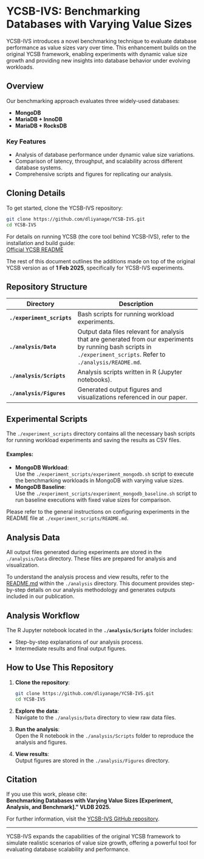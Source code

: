 <!--
Copyright (c) 2010 Yahoo! Inc., 2012 - 2016 YCSB contributors.
All rights reserved.

Licensed under the Apache License, Version 2.0 (the "License"); you
may not use this file except in compliance with the License. You
may obtain a copy of the License at

http://www.apache.org/licenses/LICENSE-2.0

Unless required by applicable law or agreed to in writing, software
distributed under the License is distributed on an "AS IS" BASIS,
WITHOUT WARRANTIES OR CONDITIONS OF ANY KIND, either express or
implied. See the License for the specific language governing
permissions and limitations under the License. See accompanying
LICENSE file.
-->
# YCSB-IVS: Benchmarking Databases with Varying Value Sizes  

YCSB-IVS introduces a novel benchmarking technique to evaluate database performance as value sizes vary over time. This enhancement builds on the original YCSB framework, enabling experiments with dynamic value size growth and providing new insights into database behavior under evolving workloads.  

## Overview  

Our benchmarking approach evaluates three widely-used databases:  
- **MongoDB**  
- **MariaDB + InnoDB**  
- **MariaDB + RocksDB**  

### Key Features  
- Analysis of database performance under dynamic value size variations.  
- Comparison of latency, throughput, and scalability across different database systems.  
- Comprehensive scripts and figures for replicating our analysis.  

## Cloning Details  

To get started, clone the YCSB-IVS repository:  
```bash
git clone https://github.com/dliyanage/YCSB-IVS.git
cd YCSB-IVS
```

For details on running YCSB (the core tool behind YCSB-IVS), refer to the installation and build guide:  
[Official YCSB README](https://github.com/brianfrankcooper/YCSB/blob/master/README.md)  

The rest of this document outlines the additions made on top of the original YCSB version as of **1 Feb 2025**, specifically for YCSB-IVS experiments.

## Repository Structure  

| Directory                  | Description                                                                        |
|----------------------------|------------------------------------------------------------------------------------|
| **`./experiment_scripts`** | Bash scripts for running workload experiments.                                     |
| **`./analysis/Data`**      | Output data files relevant for analysis that are generated from our experiments by running bash scripts in `./experiment_scripts`. Refer to `./analysis/README.md`. |
| **`./analysis/Scripts`**   | Analysis scripts written in R (Jupyter notebooks).                                 |
| **`./analysis/Figures`**   | Generated output figures and visualizations referenced in our paper.               |  

## Experimental Scripts 

The `./experiment_scripts` directory contains all the necessary bash scripts for running workload experiments and saving the results as CSV files.  

#### Examples:  
- **MongoDB Workload**:  
  Use the `./experiment_scripts/experiment_mongodb.sh` script to execute the benchmarking workloads in MongoDB with varying value sizes.  
- **MongoDB Baseline**:  
  Use the `./experiment_scripts/experiment_mongodb_baseline.sh` script to run baseline executions with fixed value sizes for comparison. 

Please refer to the general instructions on configuring experiments in the README file at `./experiment_scripts/README.md`. 

## Analysis Data  

All output files generated during experiments are stored in the `./analysis/Data` directory. These files are prepared for analysis and visualization.  

To understand the analysis process and view results, refer to the [README.md](./analysis/README.md) within the `./analysis` directory. This document provides step-by-step details on our analysis methodology and generates outputs included in our publication.  

## Analysis Workflow  

The R Jupyter notebook located in the **`./analysis/Scripts`** folder includes:  
- Step-by-step explanations of our analysis process.  
- Intermediate results and final output figures.  

## How to Use This Repository  

1. **Clone the repository**:  
   ```bash
   git clone https://github.com/dliyanage/YCSB-IVS.git
   cd YCSB-IVS
   ```  

2. **Explore the data**:  
   Navigate to the `./analysis/Data` directory to view raw data files.  

3. **Run the analysis**:  
   Open the R notebook in the `./analysis/Scripts` folder to reproduce the analysis and figures.  

4. **View results**:  
   Output figures are stored in the `./analysis/Figures` directory.  

## Citation  

If you use this work, please cite:  
**Benchmarking Databases with Varying Value Sizes [Experiment, Analysis, and Benchmark]." VLDB 2025.**  

For further information, visit the [YCSB-IVS GitHub repository](https://github.com/dliyanage/YCSB-IVS).  

---  

YCSB-IVS expands the capabilities of the original YCSB framework to simulate realistic scenarios of value size growth, offering a powerful tool for evaluating database scalability and performance.
